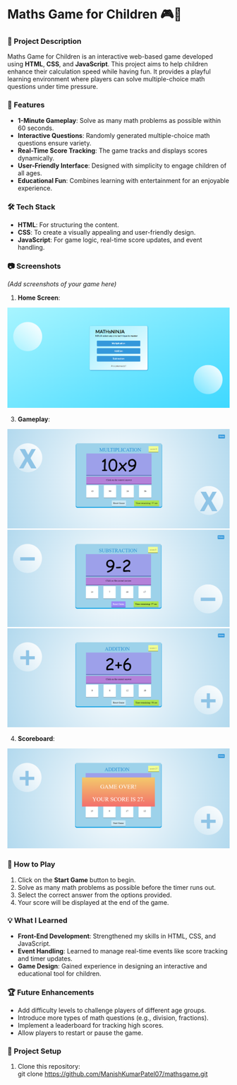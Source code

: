 # Maths Game for Children 🎮🧮

### 🚀 Project Description  
Maths Game for Children is an interactive web-based game developed using **HTML**, **CSS**, and **JavaScript**. This project aims to help children enhance their calculation speed while having fun. It provides a playful learning environment where players can solve multiple-choice math questions under time pressure.

### 🎯 Features  
- **1-Minute Gameplay**: Solve as many math problems as possible within 60 seconds.  
- **Interactive Questions**: Randomly generated multiple-choice math questions ensure variety.  
- **Real-Time Score Tracking**: The game tracks and displays scores dynamically.  
- **User-Friendly Interface**: Designed with simplicity to engage children of all ages.  
- **Educational Fun**: Combines learning with entertainment for an enjoyable experience.

### 🛠️ Tech Stack  
- **HTML**: For structuring the content.  
- **CSS**: To create a visually appealing and user-friendly design.  
- **JavaScript**: For game logic, real-time score updates, and event handling.

### 📷 Screenshots  
*(Add screenshots of your game here)*  
1. **Home Screen**:
<img src="https://github.com/ManishKumarPatel07/mathsgame/blob/main/MATHsNINJA/img/homepage.png">

3. **Gameplay**:
<img src="https://github.com/ManishKumarPatel07/mathsgame/blob/main/MATHsNINJA/img/mul.png">

<img src="https://github.com/ManishKumarPatel07/mathsgame/blob/main/MATHsNINJA/img/add.png">

<img src="https://github.com/ManishKumarPatel07/mathsgame/blob/main/MATHsNINJA/img/sub.png">

4. **Scoreboard**:
<img src="https://github.com/ManishKumarPatel07/mathsgame/blob/main/MATHsNINJA/img/score.png">

### 📖 How to Play  
1. Click on the **Start Game** button to begin.  
2. Solve as many math problems as possible before the timer runs out.  
3. Select the correct answer from the options provided.  
4. Your score will be displayed at the end of the game.  

### 💡 What I Learned  
- **Front-End Development**: Strengthened my skills in HTML, CSS, and JavaScript.  
- **Event Handling**: Learned to manage real-time events like score tracking and timer updates.  
- **Game Design**: Gained experience in designing an interactive and educational tool for children.  

### 🏆 Future Enhancements  
- Add difficulty levels to challenge players of different age groups.  
- Introduce more types of math questions (e.g., division, fractions).  
- Implement a leaderboard for tracking high scores.  
- Allow players to restart or pause the game.

### 📂 Project Setup  
1. Clone this repository:  
   git clone https://github.com/ManishKumarPatel07/mathsgame.git
   
